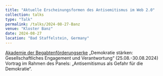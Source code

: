 ```yaml
---
title: "Aktuelle Erscheinungsformen des Antisemitismus im Web 2.0"
collection: talks
type: "Talk"
permalink: /talks/2024-08-27-Banz
venue: "Kloster Banz"
date: 2024-08-27
location: "Bad Staffelstein, Germany"
---
```


[Akademie der Begabtenförderungserke](https://www.cusanuswerk.de/foerderung/ideelle-foerderung/bildungsprogramm/abschlussseminare/detailansicht/sommerakademie-der-begabtenfoerderungswerke-2024) „Demokratie stärken: Gesellschaftliches Engagement und Verantwortung“ (25.08.-30.08.2024) Vortrag im Rahmen des Panels: „Antisemitismus als Gefahr für die Demokratie“.
